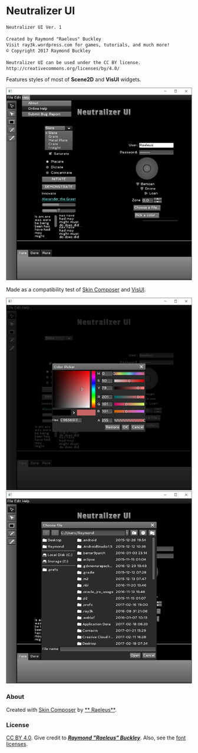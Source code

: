 # Neutralizer UI

```
Neutralizer UI Ver. 1

Created by Raymond "Raeleus" Buckley
Visit ray3k.wordpress.com for games, tutorials, and much more!
© Copyright 2017 Raymond Buckley

Neutralizer UI can be used under the CC BY license.
http://creativecommons.org/licenses/by/4.0/
```

Features styles of most of **Scene2D** and **VisUI** widgets.

![Neutralizer](preview.png)

Made as a compatibility test of [Skin Composer](https://github.com/raeleus/skin-composer)
and [VisUI](https://github.com/kotcrab/vis-editor/wiki/VisUI).

![ColorPicker](preview-colorpicker.png)
![FileChooser](preview-filechooser.png)

### About

Created with [Skin Composer](https://github.com/raeleus/skin-composer) by [**
Raeleus**](https://ray3k.wordpress.com/neutralizer-ui-skin-for-visui/).

### License

[CC BY 4.0](http://creativecommons.org/licenses/by/4.0/). Give credit to [***Raymond "Raeleus"
Buckley***](https://ray3k.wordpress.com/software/skin-composer-for-libgdx/). Also, see
the [font](PassionOneFont.txt) [licenses](SpinnakerFont.txt).
